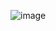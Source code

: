 ![image](https://github.com/nuritiras/VeriDogrulama/assets/47992544/c434bce7-abfe-4d0e-b5a9-f59f3f772b31)
